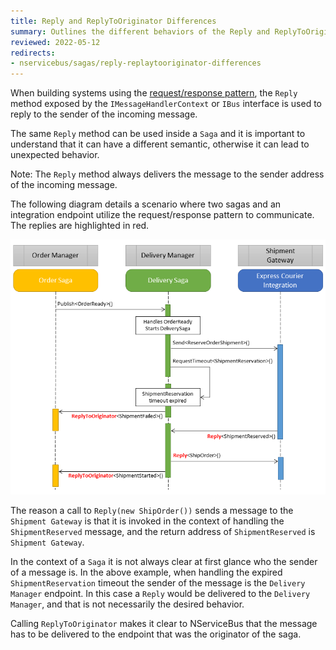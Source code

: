 ```yaml
---
title: Reply and ReplyToOriginator Differences
summary: Outlines the different behaviors of the Reply and ReplyToOriginator methods of the IMessageHandlerContext/IBus instance.
reviewed: 2022-05-12
redirects:
- nservicebus/sagas/reply-replaytooriginator-differences
---
```


When building systems using the [request/response pattern](/nservicebus/messaging/reply-to-a-message.md), the `Reply` method exposed by the `IMessageHandlerContext` or `IBus` interface is used to reply to the sender of the incoming message.

The same `Reply` method can be used inside a `Saga` and it is important to understand that it can have a different semantic, otherwise it can lead to unexpected behavior.

Note: The `Reply` method always delivers the message to the sender address of the incoming message.

The following diagram details a scenario where two sagas and an integration endpoint utilize the request/response pattern to communicate. The replies are highlighted in red.

![Sample sequence diagram](reply-replytooriginator-differences.png)

The reason a call to `Reply(new ShipOrder())` sends a message to the `Shipment Gateway` is that it is invoked in the context of handling the `ShipmentReserved` message, and the return address of `ShipmentReserved` is `Shipment Gateway`.

In the context of a `Saga` it is not always clear at first glance who the sender of a message is. In the above example, when handling the expired `ShipmentReservation` timeout the sender of the message is the `Delivery Manager` endpoint. In this case a `Reply` would be delivered to the `Delivery Manager`, and that is not necessarily the desired behavior.

Calling `ReplyToOriginator` makes it clear to NServiceBus that the message has to be delivered to the endpoint that was the originator of the saga.
